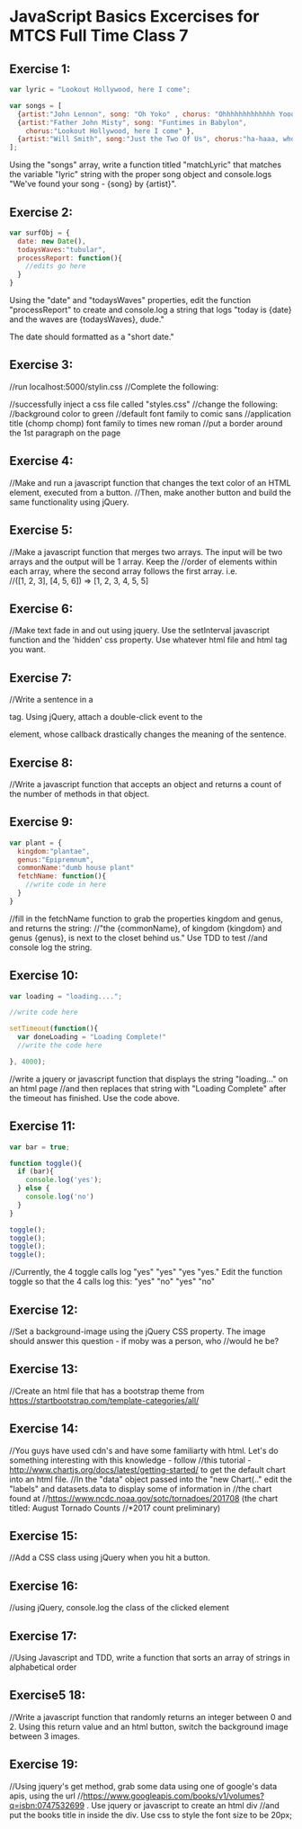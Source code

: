# JavaScript Basics Excercises for MTCS Full Time Class 7

## Exercise 1:
```javascript
var lyric = "Lookout Hollywood, here I come";

var songs = [
  {artist:"John Lennon", song: "Oh Yoko" , chorus: "Ohhhhhhhhhhhhh Yoooooo-oooko" },
  {artist:"Father John Misty", song: "Funtimes in Babylon",
    chorus:"Lookout Hollywood, here I come" },  
  {artist:"Will Smith", song:"Just the Two Of Us", chorus:"ha-haaa, whoop"},
];
```

Using the "songs" array, write a function titled "matchLyric" that 
matches the variable "lyric" string with the proper song object and 
console.logs "We've found your song - {song} by {artist}".

## Exercise 2:

```javascript
var surfObj = {
  date: new Date(),
  todaysWaves:"tubular",
  processReport: function(){
    //edits go here
  }
}
```

Using the "date" and "todaysWaves" properties, edit the function "processReport" 
to create and console.log a string that logs
"today is {date} and the waves are {todaysWaves}, dude."

The date should formatted as a "short date."

## Exercise 3:

//run localhost:5000/stylin.css
//Complete the following:

//successfully inject a css file called "styles.css"
//change the following:
//background color to green
//default font family to comic sans
//application title (chomp chomp) font family to times new roman
//put a border around the 1st paragraph on the page

## Exercise 4:

//Make and run a javascript function that changes the text color of an HTML element, executed from a button. 
//Then, make another button and build the same functionality using jQuery.

## Exercise 5:

//Make a javascript function that merges two arrays. The input will be two arrays and the output will be 1 array. Keep the //order of elements within each array, where the second array follows the first array. i.e.  
//([1, 2, 3], [4, 5, 6]) => [1, 2, 3, 4, 5, 5]

## Exercise 6:
//Make text fade in and out using jquery. Use the setInterval javascript function and the 'hidden' css property. Use whatever html file and html tag you want.

## Exercise 7:
//Write a sentence in a <p> tag. Using jQuery, attach a double-click event to the <p> element, whose callback drastically changes the meaning of the sentence.

## Exercise 8:
//Write a javascript function that accepts an object and returns a count of the number of methods in that object.

## Exercise 9:

```javascript
var plant = {
  kingdom:"plantae",
  genus:"Epipremnum",
  commonName:"dumb house plant"
  fetchName: function(){
    //write code in here
  }
}
```

//fill in the fetchName function to grab the properties kingdom and genus, and returns the string:
//"the {commonName}, of kingdom {kingdom} and genus {genus}, is next to the closet behind us." Use TDD to test
//and console log the string.

## Exercise 10:
```javascript
var loading = "loading....";

//write code here

setTimeout(function(){
  var doneLoading = "Loading Complete!"
  //write the code here

}, 4000);
```

//write a jquery or javascript function that displays the string "loading..." on an html page
//and then replaces that string with "Loading Complete" after the timeout has finished. Use the code above.

## Exercise 11:
```javascript
var bar = true;

function toggle(){
  if (bar){
    console.log('yes');
  } else {
    console.log('no')
  }
}

toggle();
toggle();
toggle();
toggle();
```

//Currently, the 4 toggle calls log "yes" "yes" "yes "yes." Edit the function toggle so that the 4 calls log this: "yes" "no" "yes" "no" 

## Exercise 12:
//Set a background-image using the jQuery CSS property. The image should answer this question - if moby was a person, who //would he be?

## Exercise 13:
//Create an html file that has a bootstrap theme from https://startbootstrap.com/template-categories/all/

## Exercise 14:
//You guys have used cdn's and have some familiarty with html. Let's do something interesting with this knowledge - follow //this tutorial - http://www.chartjs.org/docs/latest/getting-started/ to get the default chart into an html file. 
//In the "data" object passed into the "new Chart(.." edit the "labels" and datasets.data to display some of information in //the chart found at //https://www.ncdc.noaa.gov/sotc/tornadoes/201708 (the chart titled: August Tornado Counts
//*2017 count preliminary)

## Exercise 15:
//Add a CSS class using jQuery when you hit a button.

## Exercise 16: 
//using jQuery, console.log the class of the clicked element

## Exercise 17:
//Using Javascript and TDD, write a function that sorts an array of strings in alphabetical order

## Exercise5 18:
//Write a javascript function that randomly returns an integer between 0 and 2. Using this return value and an html button, switch the background image between 3 images. 

## Exercise 19: 
//Using jquery's get method, grab some data using one of google's data apis, using the url //https://www.googleapis.com/books/v1/volumes?q=isbn:0747532699 . Use jquery or javascript to create an html div
//and put the books title in inside the div. Use css to style the font size to be 20px;


